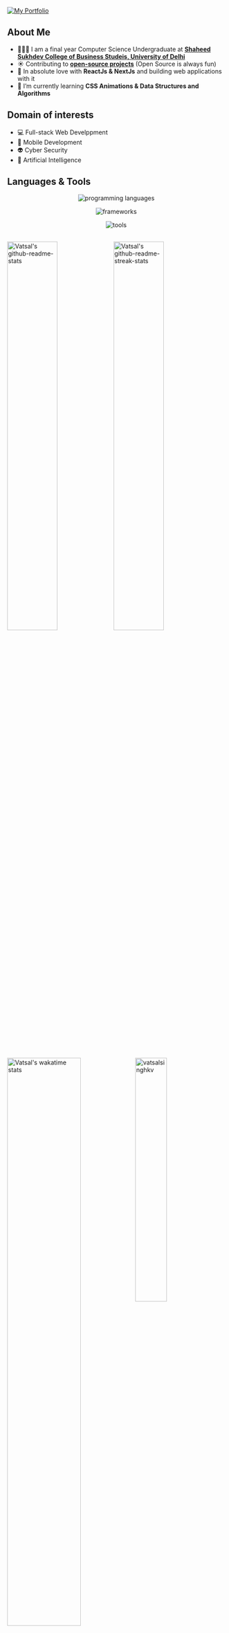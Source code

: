 <!--
<h1 align="center">
  <a href="https://git.io/typing-svg">
    <img src="https://readme-typing-svg.herokuapp.com/?lines=Hey,+There!+👋;This+is+Vatsal+🥲;Frontend+Developer+🥺;React+|+NextJs+|+TypeScript+|+Sass+🚀;Have+a+great+day+✨&width=800&color=2Ec4b6&center=true&size=30">
  <a>
</h1>

<h3 align="center">A passionate self taught Web Developer, who wants to explore every tech stack 🇮🇳</h3>
-->

[![My Portfolio](https://user-images.githubusercontent.com/68834718/231945498-5153e674-2687-4627-acb5-43ea3fb2a3a8.png)](https://vatsalsinghkv.vercel.app/)


<h2>About Me</h2>
  
- 👩🏻‍💻 I am a final year Computer Science Undergraduate at **[Shaheed Sukhdev College of Business Studeis, University of Delhi](https://sscbs.du.ac.in/)**
- ☀️ Contributing to **[open-source projects](https://github.com/pulls?q=author%3Avatsalsinghkv+is%3Apr+)** (Open Source is always fun)
- 🏃 In absolute love with **ReactJs & NextJs** and building web applications with it
- 📖 I’m currently learning **CSS Animations & Data Structures and Algorithms**
    
<h2>Domain of interests</h2>
    
- 💻 Full-stack Web Develppment
- 📱 Mobile Development
- 👽 Cyber Security
- 🦾 Artificial Intelligence
  
<h2>Languages & Tools</h2>
<p align="center">
  <img src="https://skillicons.dev/icons?i=html,css,js,ts,nodejs,cpp,py,java,mysql,mongodb" alt="programming languages" />
</p>
<p align="center">
  <img src="https://skillicons.dev/icons?i=react,nextjs,angular,expressjs,jquery,redux,jest,sass,bootstrap,tailwind,materialui" alt="frameworks" />
</p>
<p align="center">
  <img src="https://skillicons.dev/icons?i=vscode,figma,firebase,ai,ps" alt="tools" />
</p>  
    
<h2></h2>

<p>
  <img src="https://github-readme-stats-kv.vercel.app/api?username=vatsalsinghkv&theme=github_dark&show_icons=true&count_private=true&hide_border=true"  width="48%" alt="Vatsal's github-readme-stats"/>
  <img src="https://github-readme-streak-stats.herokuapp.com?user=vatsalsinghkv&theme=tokyonight_duo&hide_border=true" width="48%" alt="Vatsal's github-readme-streak-stats"/>
</p>

<p>
  <img width="58%" align="top" src="https://github-readme-stats.vercel.app/api/wakatime?username=vatsalsinghkv&theme=github_dark&hide_border=true&layout=compact&langs_count=6&v=2" alt="Vatsal's wakatime stats"/>
    <img width="38%" src="https://github-readme-stats-kv.vercel.app/api/top-langs?username=vatsalsinghkv&show_icons=true&theme=github_dark&locale=en&layout=compact&hide_border=true" alt="vatsalsinghkv" />

<h2></h2>

<!-- Activity Graph -->
<p align="center">
    <img src="https://github-readme-activity-graph-kv.vercel.app/graph?username=vatsalsinghkv&theme=react-dark&color=38bdf8&line=38bdf8&hide_border=true&hide_title=false&area=true" width="100%" alt="activity graph">
</p>

<p align="center">
  <img src="https://github-profile-summary-cards.vercel.app/api/cards/profile-details?username=vatsalsinghkv&theme=tokyonight&hide_border=true"  width="64%" alt="vatsalsinghkv profile-details"/>
    <img src="http://github-profile-summary-cards.vercel.app/api/cards/stats?username=vatsalsinghkv&theme=tokyonight"  width="31%" alt="vatsalsinghkv github stats"/>
</p>

<!-- <p align="center">
<img src="https://profile-counter.glitch.me/{vatsalsinghkv}/count.svg" alt="Vatsal :: Visitor's Count" />
</p> -->

<p align="center"> <img src="https://komarev.com/ghpvc/?username=vatsalsinghkv&label=Profile%20views&color=0ea5e9&style=flat" alt="vataslsinghkv" /> </p>
